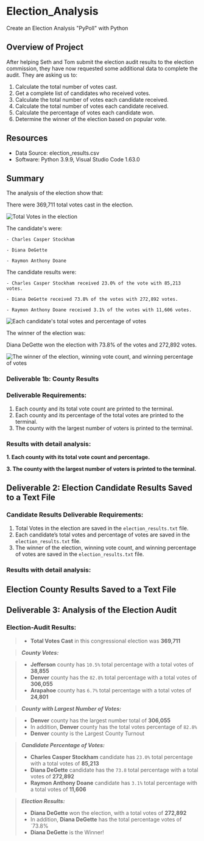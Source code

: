 # Election_Analysis

Create an Election Analysis "PyPoll" with Python
## Overview of Project
After helping Seth and Tom submit the election audit results to the election commission, they have now requested 
some additional data to complete the audit. They are asking us to:

1. Calculate the total number of votes cast.
2. Get a complete list of candidates who received votes.
3. Calculate the total number of votes each candidate received.
3. Calculate the total number of votes each candidate received.
4. Calculate the percentage of votes each candidate won.
5. Determine the winner of the election based on popular vote.

## Resources
* Data Source: election_results.csv
* Software: Python 3.9.9, Visual Studio Code 1.63.0

## Summary
The analysis of the election show that:

There were 369,711 total votes cast in the election.

![Total Votes in the election](https://user-images.githubusercontent.com/94575416/145734064-20eaaa80-2af6-432a-b196-cd2bf8d37fc3.png)

The candidate's were:

    - Charles Casper Stockham
    
    - Diana DeGette
    
    - Raymon Anthony Doane
    
The candidate results were:

    - Charles Casper Stockham received 23.0% of the vote with 85,213 votes.
    
    - Diana DeGette received 73.8% of the votes with 272,892 votes.
    
    - Raymon Anthony Doane received 3.1% of the votes with 11,606 votes.

![Each candidate's total votes and percentage of votes](https://user-images.githubusercontent.com/94575416/145734346-6e4b8b9b-8918-46c2-87a2-be5dad2b4cab.png)

The winner of the election was:

Diana DeGette won the election with 73.8% of the votes and 272,892 votes.

![The winner of the election, winning vote count, and winning percentage of votes](https://user-images.githubusercontent.com/94575416/145734563-f1d196dd-e1da-4fe0-91e3-4cf7597bd787.png)

 ### Deliverable 1b: County Results
### Deliverable Requirements:
1. Each county and its total vote count are printed to the terminal.
2. Each county and its percentage of the total votes are printed to the terminal.
3. The county with the largest number of voters is printed to the terminal.

### Results with detail analysis:

**1. Each county with its total vote count and percentage.**




**3. The county with the largest number of voters is printed to the terminal.**




## Deliverable 2: Election Candidate Results Saved to a Text File
### Candidate Results Deliverable Requirements:

1. Total Votes in the election are saved in the `election_results.txt` file.
2. Each candidate’s total votes and percentage of votes are saved in the `election_results.txt` file. 
3. The winner of the election, winning vote count, and winning percentage of votes are saved in the `election_results.txt` file.
 
### Results with detail analysis:

## Election County Results Saved to a Text File





## Deliverable 3: Analysis of the Election Audit

### Election-Audit Results:

> - **Total Votes Cast** in this congressional election was **369,711**

> ***County Votes:***

> - **Jefferson** county has `10.5%` total percentage with a total votes of **38,855**
> - **Denver** county has the `82.8%` total percentage with a total votes of **306,055**
> - **Arapahoe** county has `6.7%` total percentage with a total votes of **24,801**

> ***County with Largest Number of Votes:***

> - **Denver** county has the largest number total of **306,055**
> - In addition, **Denver** county has the total votes percentage of `82.8%`  
> - **Denver** county is the Largest County Turnout

> ***Candidate Percentage of Votes:***
> - **Charles Casper Stockham** candidate has `23.0%` total percentage with a total votes of **85,213**
> - **Diana DeGette** candidate has the `73.8` total percentage with a total votes of **272,892**
> - **Raymon Anthony Doane** candidate has `3.1%` total percentage with a total votes of **11,606**

> ***Election Results:***
> - **Diana DeGette** won the election, with a total votes of **272,892**
> - In addition, **Diana DeGette** has the total percentage votes of `73.8%
> - **Diana DeGette** is the Winner!
